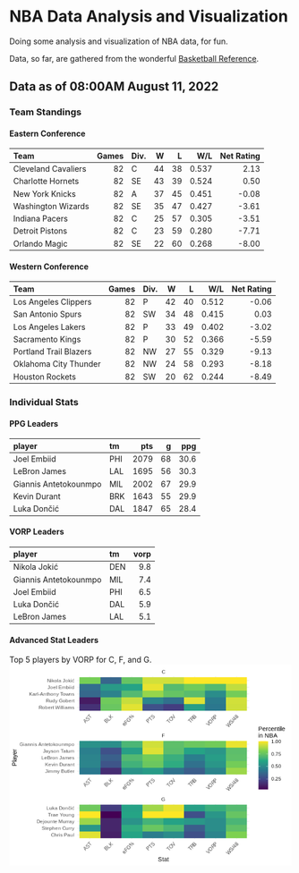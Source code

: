 # NBA Data Analysis and Visualization

Doing some analysis and visualization of NBA data, for fun.

Data, so far, are gathered from the wonderful [Basketball
Reference](https://www.basketball-reference.com/).

## Data as of 08:00AM August 11, 2022

### Team Standings

#### Eastern Conference

| Team                | Games | Div. |  W |  L |   W/L | Net Rating |
| :------------------ | ----: | :--- | -: | -: | ----: | ---------: |
| Cleveland Cavaliers |    82 | C    | 44 | 38 | 0.537 |       2.13 |
| Charlotte Hornets   |    82 | SE   | 43 | 39 | 0.524 |       0.50 |
| New York Knicks     |    82 | A    | 37 | 45 | 0.451 |     \-0.08 |
| Washington Wizards  |    82 | SE   | 35 | 47 | 0.427 |     \-3.61 |
| Indiana Pacers      |    82 | C    | 25 | 57 | 0.305 |     \-3.51 |
| Detroit Pistons     |    82 | C    | 23 | 59 | 0.280 |     \-7.71 |
| Orlando Magic       |    82 | SE   | 22 | 60 | 0.268 |     \-8.00 |

#### Western Conference

| Team                   | Games | Div. |  W |  L |   W/L | Net Rating |
| :--------------------- | ----: | :--- | -: | -: | ----: | ---------: |
| Los Angeles Clippers   |    82 | P    | 42 | 40 | 0.512 |     \-0.06 |
| San Antonio Spurs      |    82 | SW   | 34 | 48 | 0.415 |       0.03 |
| Los Angeles Lakers     |    82 | P    | 33 | 49 | 0.402 |     \-3.02 |
| Sacramento Kings       |    82 | P    | 30 | 52 | 0.366 |     \-5.59 |
| Portland Trail Blazers |    82 | NW   | 27 | 55 | 0.329 |     \-9.13 |
| Oklahoma City Thunder  |    82 | NW   | 24 | 58 | 0.293 |     \-8.18 |
| Houston Rockets        |    82 | SW   | 20 | 62 | 0.244 |     \-8.49 |

### Individual Stats

#### PPG Leaders

| player                | tm  |  pts |  g |  ppg |
| :-------------------- | :-- | ---: | -: | ---: |
| Joel Embiid           | PHI | 2079 | 68 | 30.6 |
| LeBron James          | LAL | 1695 | 56 | 30.3 |
| Giannis Antetokounmpo | MIL | 2002 | 67 | 29.9 |
| Kevin Durant          | BRK | 1643 | 55 | 29.9 |
| Luka Dončić           | DAL | 1847 | 65 | 28.4 |

#### VORP Leaders

| player                | tm  | vorp |
| :-------------------- | :-- | ---: |
| Nikola Jokić          | DEN |  9.8 |
| Giannis Antetokounmpo | MIL |  7.4 |
| Joel Embiid           | PHI |  6.5 |
| Luka Dončić           | DAL |  5.9 |
| LeBron James          | LAL |  5.1 |

#### Advanced Stat Leaders

Top 5 players by VORP for C, F, and G.
![](README_files/figure-gfm/README-unnamed-chunk-7-1.png)<!-- -->
